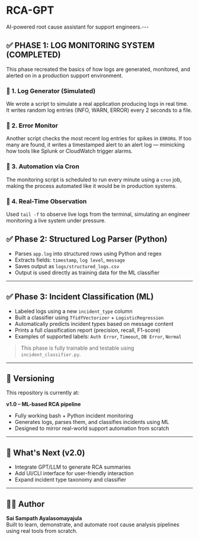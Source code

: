 # RCA-GPT

AI-powered root cause assistant for support engineers.---

## ✅ PHASE 1: LOG MONITORING SYSTEM (COMPLETED)

This phase recreated the basics of how logs are generated, monitored, and alerted on in a production support environment.

### 🔹 1. Log Generator (Simulated)
We wrote a script to simulate a real application producing logs in real time. It writes random log entries (INFO, WARN, ERROR) every 2 seconds to a file.

### 🔹 2. Error Monitor
Another script checks the most recent log entries for spikes in `ERROR`s. If too many are found, it writes a timestamped alert to an alert log — mimicking how tools like Splunk or CloudWatch trigger alarms.

### 🔹 3. Automation via Cron
The monitoring script is scheduled to run every minute using a `cron` job, making the process automated like it would be in production systems.

### 🔹 4. Real-Time Observation
Used `tail -f` to observe live logs from the terminal, simulating an engineer monitoring a live system under pressure.


## ✅ Phase 2: Structured Log Parser (Python)

- Parses `app.log` into structured rows using Python and regex
- Extracts fields: `timestamp`, `log level`, `message`
- Saves output as `logs/structured_logs.csv`
- Output is used directly as training data for the ML classifier

---

## ✅ Phase 3: Incident Classification (ML)

- Labeled logs using a new `incident_type` column
- Built a classifier using `TfidfVectorizer` + `LogisticRegression`
- Automatically predicts incident types based on message content
- Prints a full classification report (precision, recall, F1-score)
- Examples of supported labels: `Auth Error`, `Timeout`, `DB Error`, `Normal`

> This phase is fully trainable and testable using `incident_classifier.py`.

---

## 🚀 Versioning

This repository is currently at:

**v1.0 – ML-based RCA pipeline**

- Fully working bash + Python incident monitoring
- Generates logs, parses them, and classifies incidents using ML
- Designed to mirror real-world support automation from scratch

---

## 🧠 What's Next (v2.0)

- Integrate GPT/LLM to generate RCA summaries
- Add UI/CLI interface for user-friendly interaction
- Expand incident type taxonomy and classifier

---

## 👨‍💻 Author

**Sai Sampath Ayalasomayajula**  
Built to learn, demonstrate, and automate root cause analysis pipelines using real tools from scratch.